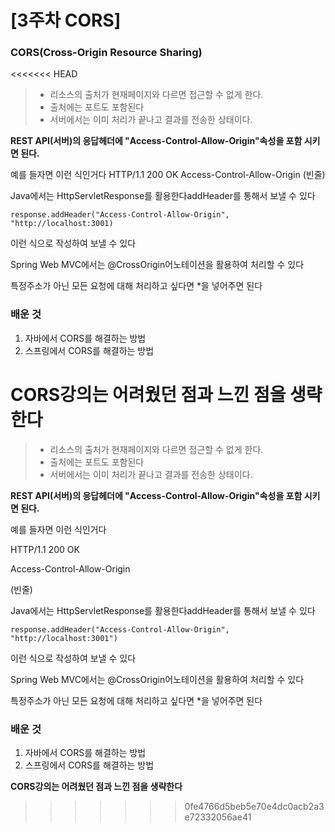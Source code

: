 # \[3주차 CORS]

### CORS(Cross-Origin Resource Sharing)
<<<<<<< HEAD
> - 리소스의 출처가 현재페이지와 다르면 접근할 수 없게 한다.    
> - 출처에는 포트도 포함된다    
> - 서버에서는 이미 처리가 끝나고 결과를 전송한 상태이다.    


**REST API(서버)의 응답헤더에 "Access-Control-Allow-Origin"속성을 포함 시키면 된다.**

예를 들자면 이런 식인거다 
HTTP/1.1 200 OK 
Access-Control-Allow-Origin
(빈줄)

Java에서는 HttpServletResponse를 활용한다addHeader를 통해서 보낼 수 있다 
```
response.addHeader("Access-Control-Allow-Origin", "http://localhost:3001)
```
이런 식으로 작성하여 보낼 수 있다 

Spring Web MVC에서는 
@CrossOrigin어노테이션을 활용하여 처리할 수 있다 

특정주소가 아닌 모든 요청에 대해 처리하고 싶다면 *을 넣어주면 된다 


### 배운 것
1. 자바에서 CORS를 해결하는 방법 
2. 스프링에서 CORS를 해결하는 방법 

**CORS강의는 어려웠던 점과 느낀 점을 생략한다**
=======

> * 리소스의 출처가 현재페이지와 다르면 접근할 수 없게 한다.
> * 출처에는 포트도 포함된다
> * 서버에서는 이미 처리가 끝나고 결과를 전송한 상태이다.

**REST API(서버)의 응답헤더에 "Access-Control-Allow-Origin"속성을 포함 시키면 된다.**

예를 들자면 이런 식인거다

HTTP/1.1 200 OK   &#x20;

Access-Control-Allow-Origin&#x20;

(빈줄)

Java에서는 HttpServletResponse를 활용한다addHeader를 통해서 보낼 수 있다

```
response.addHeader("Access-Control-Allow-Origin", "http://localhost:3001")
```

이런 식으로 작성하여 보낼 수 있다

Spring Web MVC에서는 @CrossOrigin어노테이션을 활용하여 처리할 수 있다

특정주소가 아닌 모든 요청에 대해 처리하고 싶다면 \*을 넣어주면 된다

### 배운 것

1. 자바에서 CORS를 해결하는 방법
2. 스프링에서 CORS를 해결하는 방법

**CORS강의는 어려웠던 점과 느낀 점을 생략한다**
>>>>>>> 0fe4766d5beb5e70e4dc0acb2a3e72332056ae41
